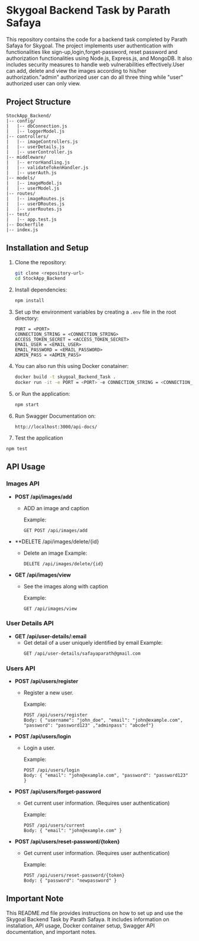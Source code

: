 # Skygoal Backend Task by Parath Safaya

This repository contains the code for a backend task completed by Parath Safaya for Skygoal. The project implements user authentication with functionalities like sign-up,login,forget-password, reset password and authorization functionalities using Node.js, Express.js, and MongoDB. It also includes security measures to handle web vulnerabilities effectively.User can add, delete and view the images according to his/her authorization."admin" authorized user can do all three thing while "user" authorized user can only view.

## Project Structure

```plaintext
StockApp_Backend/
|-- config/
|   |-- dbConnection.js
|   |-- loggerModel.js
|-- controllers/
|   |-- imageControllers.js
|   |-- userDetails.js
|   |-- userController.js
|-- middleware/
|   |-- errorHandling.js
|   |-- validateTokenHandler.js
|   |-- userAuth.js
|-- models/
|   |-- imageModel.js
|   |-- userModel.js
|-- routes/
|   |-- imageRoutes.js
|   |-- userDRoutes.js
|   |-- userRoutes.js
|-- test/
|   |-- app.test.js
|-- Dockerfile
|-- index.js
```

## Installation and Setup

1. Clone the repository:

   ```bash
   git clone <repository-url>
   cd StockApp_Backend
   ```

2. Install dependencies:

   ```bash
   npm install
   ```

3. Set up the environment variables by creating a `.env` file in the root directory:

   ```plaintext
   PORT = <PORT>
   CONNECTION_STRING = <CONNECTION_STRING>
   ACCESS_TOKEN_SECRET = <ACCESS_TOKEN_SECRET>
   EMAIL_USER = <EMAIL_USER>
   EMAIL_PASSWORD = <EMAIL_PASSWORD>
   ADMIN_PASS = <ADMIN_PASS>

   ```

4. You can also run this using Docker conatainer:

   ```bash
   docker build -t skygoal_Backend_Task .
   docker run -it -e PORT = <PORT> -e CONNECTION_STRING = <CONNECTION_STRING> -e ACCESS_TOKEN_SECRET = <ACCESS_TOKEN_SECRET> -e EMAIL_USER = <EMAIL_USER>  -e EMAIL_PASSWORD = <EMAIL_PASSWORD> -e ADMIN_PASS = <ADMIN_PASS> -p 3000:<PORT> skygoal_backend_task
   ```

5. or Run the application:

   ```bash
   npm start
   ```
   
6. Run Swagger Documentation on:

   ```plaintext
   http://localhost:3000/api-docs/
   ```

7. Test the application
  ```plaintext
  npm test
  ```

## API Usage

###  Images API

- **POST /api/images/add**
  - ADD an image and caption
  
    Example:
    ```plaintext
    GET POST /api/images/add
    ```

- **DELETE /api/images/delete/{id}
  - Delete an image
    Example:
    ```plaintext
    DELETE /api/images/delete/{id}
    ```

- **GET /api/images/view**
  - See the images along with caption
  
    Example:
    ```plaintext
    GET /api/images/view
    ```

### User Details API

- **GET /api/user-details/:email**
  - Get detail of a user uniquely identified by email
    Example:
    ```plaintext
    GET /api/user-details/safayaparath@gmail.com
    ```

### Users API

- **POST /api/users/register**
  - Register a new user.

    Example:
    ```plaintext
    POST /api/users/register
    Body: { "username": "john_doe", "email": "john@example.com", "password": "password123" ,"adminpass": "abcdef"}
    ```

- **POST /api/users/login**
  - Login a user.

    Example:
    ```plaintext
    POST /api/users/login
    Body: { "email": "john@example.com", "password": "password123" }
    ```

- **POST /api/users/forget-password**
  - Get current user information. (Requires user authentication)

    Example:
    ```plaintext
    POST /api/users/current
    Body: { "email": "john@example.com" }
    ```
    
- **POST /api/users/reset-password/{token}**
  - Get current user information. (Requires user authentication)

    Example:
    ```plaintext
    POST /api/users/reset-password/{token}
    Body: { "password": "newpassword" }
    ```

## Important Note

This README.md file provides instructions on how to set up and use the Skygoal Backend Task by Parath Safaya. It includes information on installation, API usage, Docker container setup, Swagger API documentation, and important notes.
